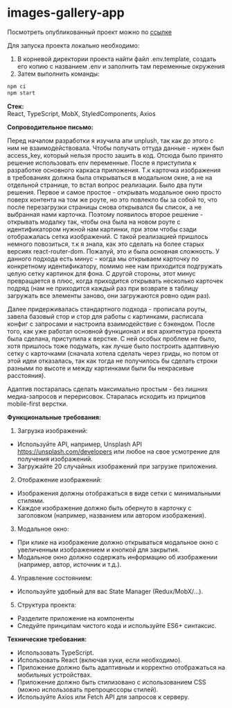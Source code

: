 # images-gallery-app

Посмотреть опубликованный проект можно по [ссылке]()

Для запуска проекта локально необходимо:

1. В корневой директории проекта найти файл .env.template, создать его копию с названием .env и заполнить там переменные окружения
2. Затем выполнить команды:

```js
npm ci
npm start
```

**Cтек:**  
React, TypeScript, MobX, StyledComponents, Axios

**Сопроводительное письмо:**

Перед началом разработки я изучила апи unplush, так как до этого с ним не взаимодействовала. Чтобы получать оттуда данные - нужен был access_key, который нельзя просто зашить в код. Отсюда было принято решение использовать env переменные. После я приступила к разработке основного каркаса приложения. Т.к карточка изображения в требованиях должна была открываться в модальном окне, а не на отдельной странице, то встал вопрос реализации. Было два пути решения. Первое и самое простое - открывать модальное окно просто поверх контента на том же роуте, но это повлекло бы за собой то, что после перезагрузки страницы снова открывался бы список, а не выбранная нами карточка. Поэтому появилось второе решение - открывать модалку так, чтобы она была на новом роуте с идентификатором нужной нам картинки, при этом чтобы сзади отображалась сетка изображений. С такой реализацией пришлось немного повозиться, т.к я знала, как это сделать на более старых версиях react-router-dom. Пожалуй, это и была основная сложность. У данного подхода есть минус - когда мы открываем карточку по конкретному идентификатору, помимо нее нам приходится подгружать целую сетку картинок для фона. С другой стороны, этот минус превращается в плюс, когда приходится открывать несколько карточек подряд (нам не приходится каждый раз при возврате в таблицу загружать все элементы заново, они загружаются ровно один раз).

Далее придерживалась стандартного подхода - прописала роуты, завела базовый стор и стор для работы с картинками, расписала конфиг с запросами и настроила взаимодействие с бэкендом. После того, как уже работал основной функционал и вся архитектура проекта была сделана, приступила к верстке. С ней особых проблем не было, хотя пришлось тоже подумать, как лучше было построить адаптивную сетку с карточками (сначала хотела сделать через гриды, но потом от этой идеи отказалась, так как тогда не получилось бы сделать строки разными по высоте и между картинками были бы некрасивые расстояния).

Адаптив постаралась сделать максимально простым - без лишних медиа-запросов и перерисовок. Старалась исходить из приципов mobile-first верстки.

**Функциональные требования:**

1. Загрузка изображений:

-   Используйте API, например, Unsplash API https://unsplash.com/developers или любое на свое усмотрение для получения изображений.
-   Загружайте 20 случайных изображений при загрузке приложения.

2. Отображение изображений:

-   Изображения должны отображаться в виде сетки с минимальными стилями.
-   Каждое изображение должно быть обернуто в карточку с заголовком (например, названием или автором изображения).

3. Модальное окно:

-   При клике на изображение должно открываться модальное окно с увеличенным изображением и кнопкой для закрытия.
-   Модальное окно должно содержать информацию об изображении (например, автор, источник и т.д.).

4. Управление состоянием:

-   Используйте удобный для вас State Manager (Redux/MobX/…).

5. Структура проекта:

-   Разделите приложение на компоненты
-   Следуйте принципам чистого кода и используйте ES6+ синтаксис.

**Технические требования:**

-   Использовать TypeScript.
-   Использовать React (включая хуки, если необходимо).
-   Приложение должно быть адаптивным и корректно отображаться на мобильных устройствах.
-   Приложение должно быть стилизовано с использованием CSS (можно использовать препроцессоры стилей).
-   Используйте Axios или Fetch API для запросов к серверу.
